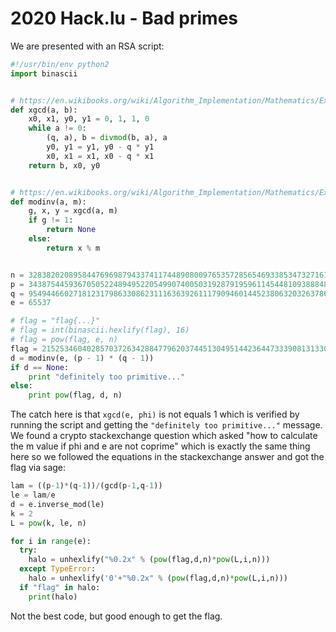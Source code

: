 # 2020 Hack.lu - Bad primes

We are presented with an RSA script:
```python
#!/usr/bin/env python2
import binascii


# https://en.wikibooks.org/wiki/Algorithm_Implementation/Mathematics/Extended_Euclidean_algorithm
def xgcd(a, b):
    x0, x1, y0, y1 = 0, 1, 1, 0
    while a != 0:
        (q, a), b = divmod(b, a), a
        y0, y1 = y1, y0 - q * y1
        x0, x1 = x1, x0 - q * x1
    return b, x0, y0


# https://en.wikibooks.org/wiki/Algorithm_Implementation/Mathematics/Extended_Euclidean_algorithm
def modinv(a, m):
    g, x, y = xgcd(a, m)
    if g != 1:
        return None
    else:
        return x % m


n = 3283820208958447696987943374117448908009765357285654693385347327161990683145362435055078968569512096812028089118865534433123727617331619214412173257331161
p = 34387544593670505224894952205499074005031928791959611454481093888481277920639
q = 95494466027181231798633086231116363926111790946014452380632032637864163116199
e = 65537

# flag = "flag{...}"
# flag = int(binascii.hexlify(flag), 16)
# flag = pow(flag, e, n)
flag = 2152534604028570372634288477962037445130495144236447333908131330331177601915631781056255815304219841064038378099612028528380520661613873180982330559507116
d = modinv(e, (p - 1) * (q - 1))
if d == None:
    print "definitely too primitive..."
else:
    print pow(flag, d, n)
```

The catch here is that `xgcd(e, phi)` is not equals 1 which is verified by running the script and getting the `"definitely too primitive..."` message. We found a crypto stackexchange question which asked "how to calculate the m value if phi and e are not coprime" which is exactly the same thing here so we followed the equations in the stackexchange answer and got the flag via sage:

```python
lam = ((p-1)*(q-1))/(gcd(p-1,q-1))
le = lam/e
d = e.inverse_mod(le)
k = 2
L = pow(k, le, n)

for i in range(e):
  try:
    halo = unhexlify("%0.2x" % (pow(flag,d,n)*pow(L,i,n)))
  except TypeError:
    halo = unhexlify('0'+"%0.2x" % (pow(flag,d,n)*pow(L,i,n)))
  if "flag" in halo:
    print(halo)
```

Not the best code, but good enough to get the flag.
